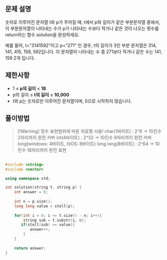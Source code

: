 ## 문제 설명
숫자로 이루어진 문자열 t와 p가 주어질 때, t에서 p와 길이가 같은 부분문자열 중에서, 이 부분문자열이 나타내는
수가 p가 나타내는 수보다 작거나 같은 것이 나오는 횟수를 return하는 함수 solution을 완성하세요.

예를 들어, t="3141592"이고 p="271" 인 경우, t의 길이가 3인 부분 문자열은 314, 141, 415, 159, 592입니다. 이
문자열이 나타내는 수 중 271보다 작거나 같은 수는 141, 159 2개 입니다.


## 제한사항
- 1 ≤ **p의 길이** ≤ **18**
- p의 길이 ≤ **t의 길이** ≤ **10,000**
- t와 p는 숫자로만 이루어진 문자열이며, 0으로 시작하지 않습니다.


## 풀이방법
> [!Warning] 정수 표현범위에 따른 자료형 사용!
> char(1바이트) : 2^8 -> 10진수 2자리까지 완전 커버
> int(4바이트) : 2^32 -> 10진수 9자리까지 완전 커버
> long(windows: 4바이트, 타OS: 8바이트)
> long long(8바이트) : 2^64 -> 10진수 18자리까지 완전 표현


## 
```C++
#include <string>
#include <vector>

using namespace std;

int solution(string t, string p) {
    int answer = 0;
    
    int n = p.size();
    long long value = stoll(p);
    
    for(int i = 0; i <= t.size() - n; i++){
        string sub = t.substr(i, n);
       if(stoll(sub) <= value){
           answer++;
        }
    }
    
    return answer;
}
```
